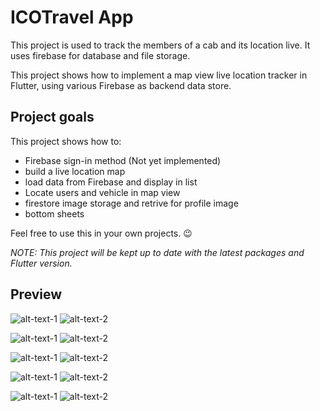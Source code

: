 # ICOTravel App

This project is used to track the members of a cab and its location live. It uses firebase for database and file storage.

This project shows how to implement a map view live location tracker  in Flutter, using various Firebase as backend data store.


## Project goals

This project shows how to:

- Firebase sign-in method (Not yet implemented)
- build a live location map 
- load data from Firebase and display in list
- Locate users and vehicle in map view
- firestore image storage and retrive for profile image
- bottom sheets


Feel free to use this in your own projects. 😉

_NOTE: This project will be kept up to date with the latest packages and Flutter version._

## Preview

![alt-text-1](screenshots/login.png "title-1") ![alt-text-2](screenshots/signup.png "title-2")

![alt-text-1](screenshots/home_1.png "title-1") ![alt-text-2](screenshots/profile_view_1.png "title-2")

![alt-text-1](screenshots/users_view_1.png "title-1") ![alt-text-2](screenshots/permission.png "title-2")

![alt-text-1](screenshots/table_1.png "title-1") ![alt-text-2](screenshots/table_2.png "title-2")

![alt-text-1](screenshots/image_storage.png "title-1") ![alt-text-2](screenshots/table_2_.png "title-2")


